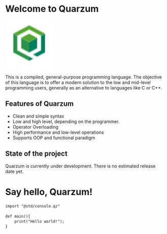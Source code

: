 # Welcome to Quarzum

<img src="./quarzum_logo.svg" width="150">
<br><br>
This is a compiled, general-purpose programming language. The
objective of this language is to offer a modern solution to the
low and mid-level programming users, generally as an alternative to 
languages like C or C++.

## Features of Quarzum

* Clean and simple syntax
* Low and high level, depending on the programmer.
* Operator Overloading
* High performance and low-level operations
* Supports OOP and functional paradigm

## State of the project

Quarzum is currently under development. There is no estimated release date yet.

# Say hello, Quarzum!

```
import "@std/console.qz"

def main(){
    print("Hello world!");
}

```